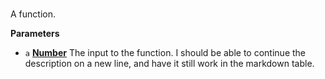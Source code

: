 <!-- Generated by documentation.js. Update this documentation by updating the source code. -->

# 

A function.

**Parameters**

-   `a` **[Number](https://developer.mozilla.org/en-US/docs/Web/JavaScript/Reference/Global_Objects/Number)** The input to the function.
    I should be able to continue the description on a new line, and have it
    still work in the markdown table.
